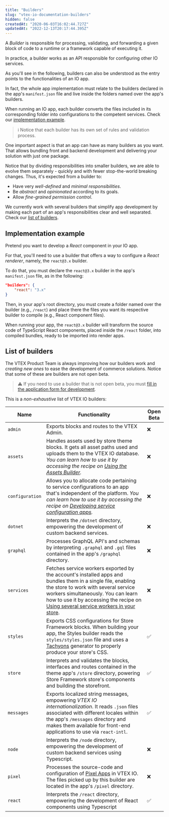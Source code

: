 ```yaml
---
title: "Builders"
slug: "vtex-io-documentation-builders"
hidden: false
createdAt: "2020-06-03T16:02:44.727Z"
updatedAt: "2022-12-13T20:17:44.395Z"
---
```

A *Builder* is responsible for processing, validating, and forwarding a given block of code to a runtime or a framework capable of executing it.

In practice, a builder works as an API responsible for configuring other IO services.

As you'll see in the following, builders can also be understood as the entry points to the functionalities of an IO app.

In fact, the whole app implementation must relate to the builders declared in the app's `manifest.json` file and live inside the folders named over the app's builders.

When running an IO app, each builder converts the files included in its corresponding folder into configurations to the competent services. Check our [implementation example](#implementation-example).

> ℹ️ Notice that each builder has its own set of rules and validation process.

One important aspect is that an app can have as many builders as you want. That allows bundling front and backend development and delivering your solution with just one package.

Notice that by dividing responsibilities into smaller builders, we are able to evolve them separately - quickly and with fewer stop-the-world breaking changes. Thus, it's expected from a builder to:

- Have very *well-defined* and *minimal responsibilities*.
- Be *abstract* and *opinionated* according to its goals.
- Allow *fine-grained permission control*.

We currently work with several builders that simplify app development by making each part of an app's responsibilities clear and well separated. Check our [list of builders](#list-of-builders).

## Implementation example

Pretend you want to develop a *React* component in your IO app.

For that, you'll need to use a builder that offers a way to configure a *React renderer*, namely, the `react@3.x` builder.

To do that, you must declare the `react@3.x` builder in the app's `manifest.json` file, as in the following:

```json
"builders": {
    "react": "3.x"
}
```

Then, in your app's root directory, you must create a folder named over the builder (e.g., `/react`) and place there the files you want its respective builder to compile (e.g., React component files).

When running your app, the `react@3.x` builder will transform the source code of TypeScript React components, placed inside the `/react` folder, into compiled bundles, ready to be imported into render apps.

## List of builders

The VTEX Product Team is always improving how our builders work and *creating new ones* to ease the development of commerce solutions. Notice that some of these are builders are not open beta.

>⚠️ If you need to use a builder that is not open beta, you must [fill in the application form for development](https://developers.vtex.com/docs/guides/vtex-io-documentation-filling-the-application-form-for-development).

This is a *non-exhaustive* list of VTEX IO builders:

Name | Functionality | Open Beta |
---- | ------------- | --------- |
 `admin` | Exports blocks and routes to the VTEX Admin.| ❌ |
 `assets` | Handles assets used by store theme blocks. It gets all asset paths used and uploads them to the VTEX IO database. *You can learn how to use it by accessing the recipe on [Using the Assets Builder](https://developers.vtex.com/docs/guides/vtex-io-documentation-using-the-assets-builder/).*| ❌ |
 `configuration` | Allows you to allocate code pertaining to service configurations to an app that's independent of the platform. *You can learn how to use it by accessing the recipe on [Developing service configuration apps](https://developers.vtex.com/docs/guides/vtex-io-documentation-developing-service-configuration-apps/).*| ❌ |
 `dotnet` | Interprets the `/dotnet` directory, empowering the development of custom backend services.| ❌ |
 `graphql` | Processes GraphQL API's and schemas by interpreting `.graphql` and `.gql` files contained in the app's `/graphql` directory.| ❌ |
 `services` | Fetches service workers exported by the account's installed apps and bundles them in a single file, enabling the store to work with several service workers simultaneously. You can learn how to use it by accessing the recipe on [Using several service workers in your store](https://developers.vtex.com/docs/guides/using-several-service-workers-in-your-store).| ❌ |
 `styles` | Exports CSS configurations for Store Framework blocks. When building your app, the Styles builder reads the `styles/styles.json` file and uses a [Tachyons](https://tachyons.io/) generator to properly produce your store's CSS.| ✅ |
 `store` | Interprets and validates the blocks, interfaces and routes contained in the theme app's `/store` directory, powering Store Framework store's components and building the storefront.| ✅ |
 `messages` | Exports localized string messages, empowering *VTEX IO internationalization*. It reads `.json` files associated with different locales within the app's `/messages` directory and makes them available for front-end applications to use via `react-intl`.| ✅ |
 `node` | Interprets the `/node` directory, empowering the development of custom backend services using Typescript.| ❌ |
 `pixel` | Processes the source-code and configuration of [Pixel Apps](https://developers.vtex.com/docs/guides/pixel-apps) in VTEX IO. The files picked up by this builder are located in the app's `/pixel` directory.| ❌ |
 `react` | Interprets the `/react` directory, empowering the development of React components using Typescript| ✅ |
